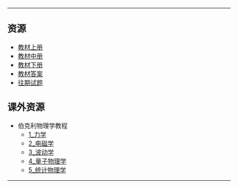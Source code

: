 <!--
## 课程总览  
- 难度评分 Nan / 10 （0 份）  
- 实用评分 Nan / 10 （0 份）  
-->

---

## 资源  
- [教材上册](https://file.uhsea.com/2403/a5f5b15072b58798075ba59e82d632e0HN.pdf)
- [教材中册](https://file.uhsea.com/2403/91a14ade237ab2760bfcb6d320668bdcKB.pdf)
- [教材下册](https://file.uhsea.com/2403/f80f3bac48b8c4c33e7dde8fff6b3251E4.pdf)
- [教材答案](https://file.uhsea.com/2403/4731f94657ce3f0d5b0b87f138c7ad84E7.zip)
- [往期试题](https://file.uhsea.com/2403/a8145893b9c7ba499aa53556ad5036b8HU.zip)

## 课外资源
- 伯克利物理学教程
    - [1_力学](https://file.uhsea.com/2403/8fd2b1d10c7112858de8b7ed50b5d3366G.pdf)
    - [2_电磁学](https://file.uhsea.com/2403/fefff14bee625edc7682cc9b24a4fa42R2.pdf)
    - [3_波动学](https://file.uhsea.com/2403/b2d402fed942d589df3ac65c6d88707542.pdf)
    - [4_量子物理学](https://file.uhsea.com/2403/a28dd52424decd4d58408b4992adc197O2.pdf)
    - [5_统计物理学](https://file.uhsea.com/2403/b60cd8b245d28e640f11b8026c16b514TG.pdf)
---

<!--
## 教师们  
- #### 张月霞  
    - 内容评分 10/10 （1 份）  
    - 分数评分 10/10 （1 份）  
    - 对该老师的评价：  
    `
    跟着她学，作业测验签到都做，认真做往年题，满绩没问题。
    `  
-->